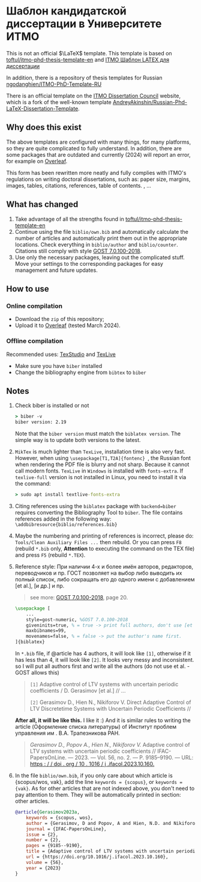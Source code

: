 # Шаблон кандидатской диссертации в Университете ИТМО

This is not an official $\LaTeX$ template. This template is based on [toftul/itmo-phd-thesis-template-en](https://github.com/toftul/itmo-phd-thesis-template-en) and [ITMO Шаблон LATEX для диссертации](https://dissovet.itmo.ru/index.php?main=110 )

In addition, there is a repository of thesis templates for Russian [ngodanghien/ITMO-PhD-Template-RU](https://github.com/ngodanghien/ITMO-PhD-Template-RU)

There is an official template on the [ITMO Dissertation Council](https://dissovet.itmo.ru/index.php?main=110) website, which is a fork of the well-known template [AndreyAkinshin/Russian-Phd-LaTeX-Dissertation-Template](https://github.com/AndreyAkinshin/Russian-Phd-LaTeX-Dissertation-Template).

## Why does this exist
The above templates are configured with many things, for many platforms, so they are quite complicated to fully understand. In addition, there are some packages that are outdated and currently (2024) will report an error, for example on [Overleaf](https://www.overleaf.com/).

This form has been rewritten more neatly and fully complies with ITMO's regulations on writing doctoral dissertations, such as: paper size, margins, images, tables, citations, references, table of contents. , ...
 
## What has changed

1. Take advantage of all the strengths found in [toftul/itmo-phd-thesis-template-en](https://github.com/toftul/itmo-phd-thesis-template-en)
2. Continue using the file `biblio/own.bib` and automatically calculate the number of articles and automatically print them out in the appropriate locations. Check everything in `biblio/author` and `biblio/counter`. Citations still comply with style [GOST 7.0.100-2018](https://ctan.org/pkg/biblatex-gost?lang=en).
3. Use only the necessary packages, leaving out the complicated stuff. Move your settings to the corresponding packages for easy management and future updates.

## How to use

### Online compilation
* Download the `zip` of this repository;
* Upload it to [Overleaf](https://www.overleaf.com/) (tested March 2024).
### Offline compilation
Recommended uses: [TexStudio](https://www.texstudio.org/) and [TexLive](https://tug.org/texlive/)
- Make sure you have `biber` installed
- Change the bibliography engine from `bibtex` to `biber`

## Notes
1. Check biber is installed or not
    ```cmd
    > biber -v
    biber version: 2.19
    ```

    Note that the `biber version` must match the `biblatex version`. The simple way is to update both versions to the latest.

2. `MikTex` is much lighter than `TexLive`, installation time is also very fast. However, when using `\usepackage[T1,T2A]{fontenc} `, the Russian font when rendering the PDF file is blurry and not sharp. Because it cannot call modern fonts. `TexLive` in `Windows` is installed with `fonts-extra`. If `texlive-full` version is not installed in Linux, you need to install it via the command:
    ```cmd
    > sudo apt install textlive-fonts-extra
    ```
3. Citing references using the `biblatex` package with `backend=biber` requires converting the Bibliography Tool to `biber`.
The file contains references added in the following way: `\addbibresource{biblio/references.bib}`
4. Maybe the numbering and printing of references is incorrect, please do: `Tools/Clean Auxiliary Files ...` then rebuild. Or you can press `F8` (rebuild `*.bib` only, **Attention** to executing the command on the TEX file) and press `F5` (rebuild `*.TEX`).
5. Reference style: При наличии 4-х и более имён авторов, редакторов, переводчиков и пр. ГОСТ позволяет на выбор либо выводить их полный список, либо сокращать его до одного имени с добавлением [et al.], [и др.] и пр.
    > see more: [GOST 7.0.100-2018](https://ctan.math.illinois.edu/macros/latex/contrib/biblatex-contrib/biblatex-gost/doc/biblatex-gost.pdf), page 20.

    ```tex
    \usepackage [
        ...
        style=gost-numeric, %GOST 7.0.100-2018
        giveninits=true, % = true -> print full authors, don't use [et al.]
        maxbibnames=99,
        movenames=false, % = false -> put the author's name first.
    ]{biblatex}
    ```
    In `*.bib` file, if @article has 4 authors, it will look like `[1]`, otherwise if it has less than 4, it will look like `[2]`. It looks very messy and inconsistent. so I will put all authors first and write all the authors (do not use et al. - GOST allows this)
    > `[1]` Adaptive control of LTV systems with uncertain periodic coefficients / D. Gerasimov [et al.] // ...
    >
    > `[2]` Gerasimov D., Hien N., Nikiforov V. Direct Adaptive Control of LTV Discretetime Systems with Uncertain Periodic Coefficients //

    **After all, it will be like this.** I like it :) And it is similar rules to writing the article (Оформление списка литературы) of Институт проблем управления им . В.А. Трапезникова РАН.
    > _*Gerasimov D., Popov A., Hien N., Nikiforov V.*_ Adaptive control of LTV systems with uncertain periodic coefficients // IFAC-PapersOnLine. — 2023. —
    Vol. 56, no. 2. — P. 9185–9190. — URL: [https : / / doi . org / 10 . 1016 / j .ifacol.2023.10.160.](https://doi.org/10.1016/j.ifacol.2023.10.160)

6. In the file `biblio/own.bib`, if you only care about which article is {scopus/wos, vak}, add the line `keywords = {scopus}`, or `keywords = {vak}`. As for other articles that are not indexed above, you don't need to pay attention to them. They will be automatically printed in section: other articles.
    ```bib
    @article{Gerasimov2023a,
        keywords = {scopus, wos},
        author = {Gerasimov, D and Popov, A and Hien, N.D. and Nikiforov, V},
        journal = {IFAC-PapersOnLine},
        issue = {2},
        number = {2},
        pages = {9185--9190}, 
        title = {Adaptive control of LTV systems with uncertain periodic coefficients},
        url = {https://doi.org/10.1016/j.ifacol.2023.10.160},
        volume = {56},
        year = {2023}
    }
    ``` 